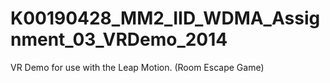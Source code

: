 # K00190428_MM2_IID_WDMA_Assignment_03_VRDemo_2014
VR Demo for use with the Leap Motion. (Room Escape Game)
